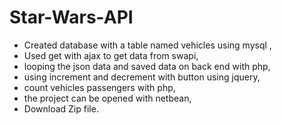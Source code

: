 # Star-Wars-API
- Created database with a table named vehicles using mysql ,
- Used get with ajax to get data from swapi,
- looping the json data and saved data on back end with php,
- using increment and decrement with button  using jquery,
 - count vehicles passengers with php,
- the project can be opened with netbean,
- Download Zip file.

